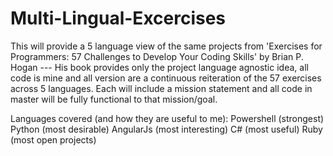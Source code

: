 # Multi-Lingual-Excercises
This will provide a 5 language view of the same projects from 'Exercises for Programmers: 57 Challenges to Develop Your Coding Skills' by  Brian P. Hogan --- His book provides only the project language agnostic idea, all code is mine and all version are a continuous reiteration of the 57 exercises across 5 languages. Each will include a mission statement and all code in master will be fully functional to that mission/goal.

Languages covered (and how they are useful to me):
Powershell (strongest)
Python (most desirable)
AngularJs (most interesting)
C# (most useful)
Ruby (most open projects)